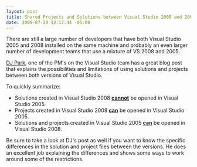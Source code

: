 ```yaml
---
layout: post
title: Shared Projects and Solutions between Visual Studio 2008 and 2005
date: 2008-07-20 12:17:44 -05:00
---
```


There are still a large number of developers that have both Visual Studio 2005 and 2008 installed on the same machine and probably an even larger number of development teams that use a mixture of VS 2008 and 2005. 

[DJ Park](http://blogs.msdn.com/djpark/archive/2007/11/07/how-to-use-solutions-and-projects-between-visual-studio-2005-and-2008.aspx), one of the PM's on the Visual Studio team has a great blog post that explains the possibilities and limitations of using solutions and projects between both versions of Visual Studio.

To quickly summarize:

*   Solutions created in Visual Studio 2008 **<u>cannot</u>** be opened in Visual Studio 2005.
*   Projects created in Visual Studio 2008 **<u>can</u>** be opened in Visual Studio 2005.
*   Solutions and projects created in Visual Studio 2005 **<u>can</u>** be opened in Visual Studio 2008.  

Be sure to take a look at DJ's post as well if you want to know the specific differences in the solution and project files between the versions. He does an excellent job explaining the differences and shows some ways to work around some of the restrictions.
